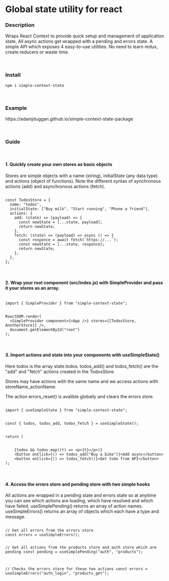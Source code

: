 <h1>Global state utility for react</h1>
<h3>Description</h3>
<p>Wraps React Context to provide quick setup and management of application state. All async actions get wrapped with a pending and errors state. A simple API which exposes 4 easy-to-use utilities. No need to learn redux, create reducers or waste time.</p>
<br/>
<h3>Install</h3>
<pre><code>npm i simple-context-state</code></pre>
<br/>
<h3>Example</h3>
<p>https://adamjduggan.github.io/simple-context-state-package</p>
<br/>
<h3>Guide</h3>
<br/>
<h4>1. Quickly create your own stores as basic objects</h4>
<p>Stores are simple objects with a name (string), initialState (any data type) and actions (object of functions). Note the different syntax of synchronous actions (add) and asynchronous actions (fetch).</p>
<pre><code>
const TodosStore = {
&nbsp;&nbsp;name: "todos",
&nbsp;&nbsp;initialState: ["Buy milk", "Start running", "Phone a friend"],
&nbsp;&nbsp;actions: {
&nbsp;&nbsp;&nbsp;&nbsp;add: (state) =&gt; (payload) =&gt; {
&nbsp;&nbsp;&nbsp;&nbsp;&nbsp;&nbsp;const newState = [...state, payload];
&nbsp;&nbsp;&nbsp;&nbsp;&nbsp;&nbsp;return newState;
&nbsp;&nbsp;&nbsp;&nbsp;},
&nbsp;&nbsp;&nbsp;&nbsp;fetch: (state) =&gt; (payload) =&gt; async () =&gt; {
&nbsp;&nbsp;&nbsp;&nbsp;&nbsp;&nbsp;const responce = await fetch(`https://...`);
&nbsp;&nbsp;&nbsp;&nbsp;&nbsp;&nbsp;const newState = [...state, responce];
&nbsp;&nbsp;&nbsp;&nbsp;&nbsp;&nbsp;return newState;
&nbsp;&nbsp;&nbsp;&nbsp;},
&nbsp;&nbsp;},
};
</code></pre>
<br/>
<h4>2. Wrap your root component (src/index.js) with SimpleProvider and pass it your stores as an array.</h4>
<pre><code>
import { SimpleProvider } from "simple-context-state";
<br/>
ReactDOM.render(
&nbsp;&nbsp;&lt;SimpleProvider component={&lt;App /&gt;} stores={[TodosStore, AnotherStore]} /&gt;,
&nbsp;&nbsp;document.getElementById("root")
);
</code></pre>
<br/>
<h4>3. Import actions and state into your components with useSimpleState()</h4>
<p>Here todos is the array state.todos. todos_add() and todos_fetch() are the "add" and "fetch" actions created in the TodosStore.</p> 
<p>Stores may have actions with the same name and we access actions with storeName_actionName.</p>
<p>The action errors_reset() is avalible globally and clears the errors store.</p>
<pre><code>
import { useSimpleState } from "simple-context-state";
<br/>
const { todos, todos_add, todos_fetch } = useSimpleState();
<br/>
return (
<br/>
&nbsp;&nbsp;&nbsp;&nbsp;{todos &amp;&amp; todos.map((t) =&gt; &lt;p&gt;{t}&lt;/p&gt;)}  
&nbsp;&nbsp;&nbsp;&nbsp;&lt;button onClick={() =&gt; todos_add("Buy a bike")}&gt;Add async&lt;/button&gt;
&nbsp;&nbsp;&nbsp;&nbsp;&lt;button onClick={() =&gt; todos_fetch()}&gt;Get todo from API&lt;/button&gt;  
);
</code></pre>
<br/>
<h4>4. Access the errors store and pending store with two simple hooks</h4>
<p>All actions are wrapped in a pending state and errors state so at anytime you can see which actions are loading, which have resolved and which have failed. useSimplePending() returns an array of action names. useSimpleErrors() returns an array of objects which each have a type and message.</p>
<pre><code>
// Get all errors from the errors store
const errors = useSimpleErrors();

// Get all actions from the products store and auth store which are pending
const pending = useSimplePending("auth", "products");

// Checks the errors store for these two actions
const errors = useSimpleErrors("auth_login", "products_get");
</code></pre>
